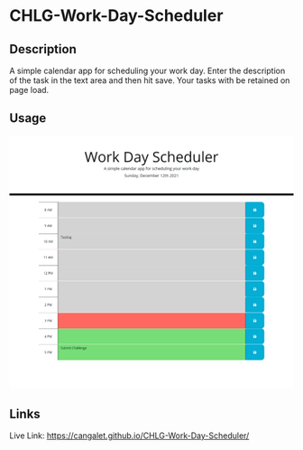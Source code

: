 # CHLG-Work-Day-Scheduler

## Description

A simple calendar app for scheduling your work day.  Enter the description of the task in the text area and then hit save.  Your tasks with be retained on page load.


## Usage

![screenshot](assets/images/screenshot.png)

## Links

Live Link: https://cangalet.github.io/CHLG-Work-Day-Scheduler/